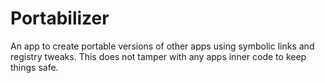 # Portabilizer
An app to create portable versions of other apps using symbolic links and registry tweaks. This does not tamper with any apps inner code to keep things safe.
